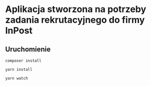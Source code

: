 # Aplikacja stworzona na potrzeby zadania rekrutacyjnego do firmy InPost

## Uruchomienie

`composer install`

`yarn install`

`yarn watch`


